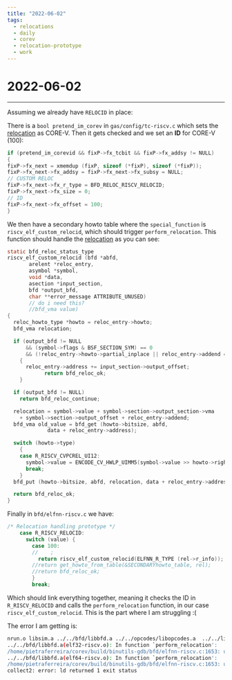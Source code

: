 ```yaml
---
title: "2022-06-02"
tags:
  - relocations
  - daily
  - corev
  - relocation-prototype
  - work
---
```

# 2022-06-02
---
Assuming we already have `RELOCID` in place:

There is a `bool pretend_im_corev` in `gas/config/tc-riscv.c` which sets the [relocation](notes/general/relocations.md) as CORE-V. Then it gets checked and we set an **ID** for CORE-V (100):

```c
if (pretend_im_corevid && fixP->fx_tcbit && fixP->fx_addsy != NULL)
{
fixP->fx_next = xmemdup (fixP, sizeof (*fixP), sizeof (*fixP));
fixP->fx_next->fx_addsy = fixP->fx_next->fx_subsy = NULL;
// CUSTOM RELOC
fixP->fx_next->fx_r_type = BFD_RELOC_RISCV_RELOCID;
fixP->fx_next->fx_size = 0;
// ID
fixP->fx_next->fx_offset = 100;
}
```

We then have a secondary howto table where the `special_function` is `riscv_elf_custom_relocid`, which should trigger `perform_relocation`. This function should handle the [relocation](notes/general/relocations.md) as you can see:

```c
static bfd_reloc_status_type
riscv_elf_custom_relocid (bfd *abfd,
       arelent *reloc_entry,
       asymbol *symbol,
       void *data,
       asection *input_section,
       bfd *output_bfd,
       char **error_message ATTRIBUTE_UNUSED)
       // do i need this?
       //bfd_vma value)
{
  reloc_howto_type *howto = reloc_entry->howto;
  bfd_vma relocation;

  if (output_bfd != NULL
      && (symbol->flags & BSF_SECTION_SYM) == 0
      && (!reloc_entry->howto->partial_inplace || reloc_entry->addend == 0))
    {
      reloc_entry->address += input_section->output_offset;
            return bfd_reloc_ok;
    }

  if (output_bfd != NULL)
    return bfd_reloc_continue;

  relocation = symbol->value + symbol->section->output_section->vma
    + symbol->section->output_offset + reloc_entry->addend;
  bfd_vma old_value = bfd_get (howto->bitsize, abfd,
             data + reloc_entry->address);

  switch (howto->type)
    {
    case R_RISCV_CVPCREL_UI12:
      symbol->value = ENCODE_CV_HWLP_UIMM5(symbol->value >> howto->rightshift);
      break;
    }
  bfd_put (howto->bitsize, abfd, relocation, data + reloc_entry->address);

  return bfd_reloc_ok;
}
```

Finally in `bfd/elfnn-riscv.c` we have:

```c
/* Relocation handling prototype */
    case R_RISCV_RELOCID:
      switch (value) {
        case 100:
        //    ;
          return riscv_elf_custom_relocid(ELFNN_R_TYPE (rel->r_info));
        //return get_howto_from_table(&SECONDARYhowto_table, rel);
        //return bfd_reloc_ok;
        }
        break;
```

Which should link everything together, meaning it checks the ID in `R_RISCV_RELOCID` and calls the `perform_relocation` function, in our case `riscv_elf_custom_relocid`. This is the part where I am struggling :(

The error I am getting is:

```bash
nrun.o libsim.a ../../bfd/libbfd.a ../../opcodes/libopcodes.a  ../../libiberty/libiberty.a -lm -ldl -lnsl  -L../../zlib -lz   ../../gnulib/import/libgnu.a
../../bfd/libbfd.a(elf32-riscv.o): In function `perform_relocation':
/home/pietraferreira/corev/build/binutils-gdb/bfd/elfnn-riscv.c:1653: undefined reference to `riscv_elf_custom_relocid'
../../bfd/libbfd.a(elf64-riscv.o): In function `perform_relocation':
/home/pietraferreira/corev/build/binutils-gdb/bfd/elfnn-riscv.c:1653: undefined reference to `riscv_elf_custom_relocid'
collect2: error: ld returned 1 exit status
```
